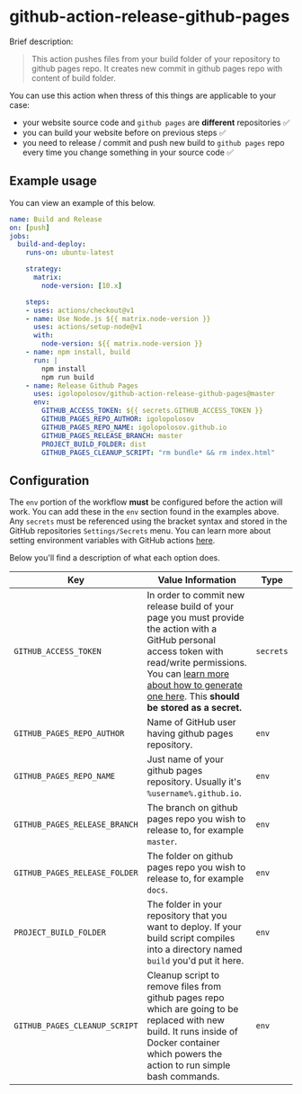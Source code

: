 # github-action-release-github-pages

Brief description:
> This action pushes files from your build folder of your repository to github pages repo. It creates new commit in github pages repo with content of build folder.

You can use this action when thress of this things are applicable to your case:
* your website source code and `github pages` are **different** repositories ✅
* you can build your website before on previous steps ✅ 
* you need to release / commit and push new build to `github pages` repo every time you change something in your source code ✅

## Example usage

You can view an example of this below.

```yml
name: Build and Release
on: [push]
jobs:
  build-and-deploy:
    runs-on: ubuntu-latest

    strategy:
      matrix:
        node-version: [10.x]

    steps:
    - uses: actions/checkout@v1
    - name: Use Node.js ${{ matrix.node-version }}
      uses: actions/setup-node@v1
      with:
        node-version: ${{ matrix.node-version }}
    - name: npm install, build
      run: |
        npm install
        npm run build
    - name: Release Github Pages
      uses: igolopolosov/github-action-release-github-pages@master
      env:
        GITHUB_ACCESS_TOKEN: ${{ secrets.GITHUB_ACCESS_TOKEN }}
        GITHUB_PAGES_REPO_AUTHOR: igolopolosov
        GITHUB_PAGES_REPO_NAME: igolopolosov.github.io
        GITHUB_PAGES_RELEASE_BRANCH: master
        PROJECT_BUILD_FOLDER: dist
        GITHUB_PAGES_CLEANUP_SCRIPT: "rm bundle* && rm index.html"
```

## Configuration

The `env` portion of the workflow **must** be configured before the action will work. You can add these in the `env` section found in the examples above. Any `secrets` must be referenced using the bracket syntax and stored in the GitHub repositories `Settings/Secrets` menu. You can learn more about setting environment variables with GitHub actions [here](https://help.github.com/en/articles/workflow-syntax-for-github-actions#jobsjob_idstepsenv).

Below you'll find a description of what each option does.

| Key  | Value Information | Type |
| ------------- | ------------- | ------------- |
| `GITHUB_ACCESS_TOKEN`  | In order to commit new release build of your page you must provide the action with a GitHub personal access token with read/write permissions. You can [learn more about how to generate one here](https://help.github.com/en/articles/creating-a-personal-access-token-for-the-command-line). This **should be stored as a secret.**  | `secrets` |
| `GITHUB_PAGES_REPO_AUTHOR`  | Name of GitHub user having github pages repository. | `env` |
| `GITHUB_PAGES_REPO_NAME`  | Just name of your github pages repository. Usually it's `%username%.github.io`. | `env` |
| `GITHUB_PAGES_RELEASE_BRANCH`  | The branch on github pages repo you wish to release to, for example `master`.  | `env` |
| `GITHUB_PAGES_RELEASE_FOLDER`  | The folder on github pages repo you wish to release to, for example `docs`.  | `env` |
| `PROJECT_BUILD_FOLDER`  | The folder in your repository that you want to deploy. If your build script compiles into a directory named `build` you'd put it here. | `env` |
| `GITHUB_PAGES_CLEANUP_SCRIPT`  | Cleanup script to remove files from github pages repo which are going to be replaced with new build. It runs inside of Docker container which powers the action to run simple bash commands.  | `env` |
